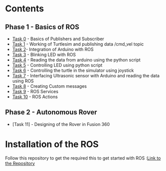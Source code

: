 # Contents
## Phase 1 - Basics of ROS 
- [Task 0](https://github.com/malladi2610/100_days_of_ROS/tree/master/Task_0%20%26%20Task_1/Task%200) - Basics of Publishers and Subscriber
- [Task 1](https://github.com/malladi2610/100_days_of_ROS/tree/master/Task_0%20%26%20Task_1/Task%201) - Working of Turtlesim and publishing data /cmd_vel topic
- [Task 2](https://github.com/malladi2610/100_days_of_ROS/tree/master/Task_2%20%26%20Task_3)- Integration of Arduino with ROS
- [Task 3](https://github.com/malladi2610/100_days_of_ROS/tree/master/Task_2%20%26%20Task_3) - Blinking LED with ROS
- [Task 4](https://github.com/malladi2610/100_days_of_ROS/tree/master/Day%203) - Reading the data from arduino using the python script
- [Task 5](https://github.com/malladi2610/100_days_of_ROS/tree/master/Day%203) - Controlling LED using python script
- [Task 6](https://github.com/malladi2610/100_days_of_ROS/tree/master/Task_6) - Controlling the turtle in the simulator using joystick
- [Task 7](https://github.com/malladi2610/100_days_of_ROS/tree/master/Task_7%20%26%20Task_8) - Interfacing Ultrasonic sensor with Arduino and reading the data using ROS
- [Task 8](https://github.com/malladi2610/100_days_of_ROS/tree/master/Task_7%20%26%20Task_8) - Creating Custom messages
- [Task 9](https://github.com/malladi2610/100_days_of_ROS/tree/master/Task_9%20%26%20Task_10) - ROS Services
- [Task 10](https://github.com/malladi2610/100_days_of_ROS/tree/master/Task_9%20%26%20Task_10) - ROS Actions
## Phase 2 - Autonomous Rover
- [Task 11] - Designing of the Rover in Fusion 360

# Installation of the ROS

Follow this repository to get the required this to get started with ROS :[Link to the Repository](https://github.com/malladi2610/Getting_started_with_ROS/tree/master) 
